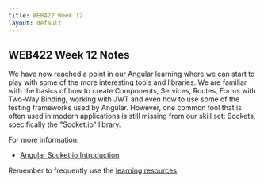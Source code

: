 ```yaml
---
title: WEB422 Week 12
layout: default
---
```


## WEB422 Week 12 Notes

We have now reached a point in our Angular learning where we can start to play with some of the more interesting tools and libraries. We are familiar with the basics of how to create Components, Services, Routes, Forms with Two-Way Binding, working with JWT and even how to use some of the testing frameworks used by Angular. However, one common tool that is often used in modern applications is still missing from our skill set: Sockets, specifically the "Socket.io" library.

For more information:

* [Angular Socket.io Introduction](angular-socketio-intro)

Remember to frequently use the [learning resources](/resources).
